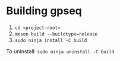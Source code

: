 # Building gpseq

1. `cd <project-root>`
2. `meson build --buildtype=release`
3. `sudo ninja install -C build`

To uninstall: `sudo ninja uninstall -C build`
